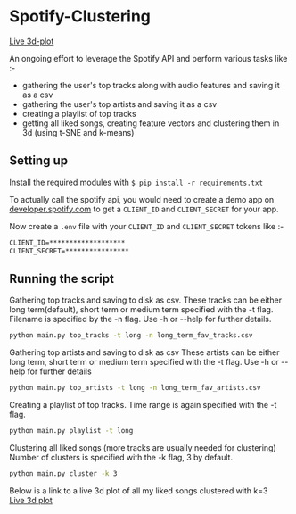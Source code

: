 # Spotify-Clustering

[Live 3d-plot](https://progs2002.github.io/Spotify-Clustering/)

An ongoing effort to leverage the Spotify API and perform various tasks like :- 
* gathering the user's top tracks along with audio features and saving it as a csv
* gathering the user's top artists and saving it as a csv
* creating a playlist of top tracks 
* getting all liked songs, creating feature vectors and clustering them in 3d (using t-SNE and k-means)

## Setting up

Install the required modules with ```$ pip install -r requirements.txt```

To actually call the spotify api, you would need to create a demo app on [developer.spotify.com](https://developer.spotify.com/) to get a ```CLIENT_ID``` and ```CLIENT_SECRET``` for your app.

Now create a  ```.env``` file with your ```CLIENT_ID``` and ```CLIENT_SECRET``` tokens like :-

``` txt
CLIENT_ID=*******************
CLIENT_SECRET=****************
```
## Running the script

Gathering top tracks and saving to disk as csv.
These tracks can be either long term(default), short term or medium term specified with the -t flag.
Filename is specified by the -n flag.
Use -h or --help for further details.

```sh
python main.py top_tracks -t long -n long_term_fav_tracks.csv
```

Gathering top artists and saving to disk as csv 
These artists can be either long term, short term or medium term specified with the -t flag.
Use -h or --help for further details

```sh
python main.py top_artists -t long -n long_term_fav_artists.csv
```

Creating a playlist of top tracks.
Time range is again specified with the -t flag.

```sh
python main.py playlist -t long
```

Clustering all liked songs (more tracks are usually needed for clustering)
Number of clusters is specified with the -k flag, 3 by default.

```sh
python main.py cluster -k 3
```

Below is a link to a live 3d plot of all my liked songs clustered with k=3  
[Live 3d plot](https://progs2002.github.io/Spotify-Clustering/)
